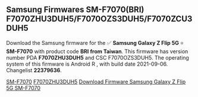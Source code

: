 <h2>Samsung Firmwares SM-F7070(BRI) F7070ZHU3DUH5/F7070OZS3DUH5/F7070ZCU3DUH5</h2>
Download the Samsung firmware for the ✅ <strong>Samsung Galaxy Z Flip 5G </strong> ⭐ <strong>SM-F7070</strong> with product code <strong>BRI</strong> <strong> from Taiwan</strong>. This firmware has version number PDA <strong>F7070ZHU3DUH5</strong> and CSC F7070OZS3DUH5. The operating system of this firmware is Android R , with build date 2021-09-06. Changelist <strong>22379636</strong>.


[SM-F7070](https://samfirm.shop/samsung/model/SM-F7070)
[F7070ZHU3DUH5](https://samfirm.shop/samsung/pda/F7070ZHU3DUH5)
[Download Firmware Samsung Galaxy Z Flip 5G SM-F7070](https://samfirm.shop/samsung/firmware/452978)
